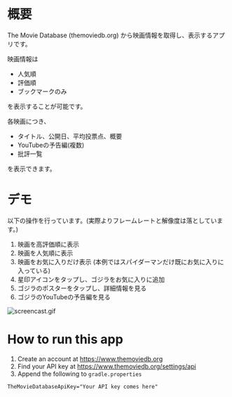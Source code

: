 # 概要
The Movie Database (themoviedb.org) から映画情報を取得し、表示するアプリです。

映画情報は
* 人気順
* 評価順
* ブックマークのみ

を表示することが可能です。

各映画につき、
* タイトル、公開日、平均投票点、概要
* YouTubeの予告編(複数)
* 批評一覧

を表示できます。

# デモ
以下の操作を行っています。(実際よりフレームレートと解像度は落としています。)
1. 映画を高評価順に表示
2. 映画を人気順に表示
3. 映画をお気に入りだけ表示 (本例ではスパイダーマンだけ既にお気に入りに入っている)
4. 星印アイコンをタップし、ゴジラをお気に入りに追加
5. ゴジラのポスターをタップし、詳細情報を見る
6. ゴジラのYouTubeの予告編を見る

![screencast.gif](screencast.gif)

# How to run this app
1. Create an account at https://www.themoviedb.org
2. Find your API key at https://www.themoviedb.org/settings/api
3. Append the following to `gradle.properties`
```
TheMovieDatabaseApiKey="Your API key comes here"
```
